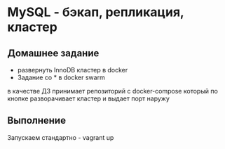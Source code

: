 # MySQL - бэкап, репликация, кластер

## Домашнее задание

- развернуть InnoDB кластер в docker
- Задание со * в docker swarm

в качестве ДЗ принимает репозиторий с docker-compose
который по кнопке разворачивает кластер и выдает порт наружу

## Выполнение

Запускаем стандартно - vagrant up
